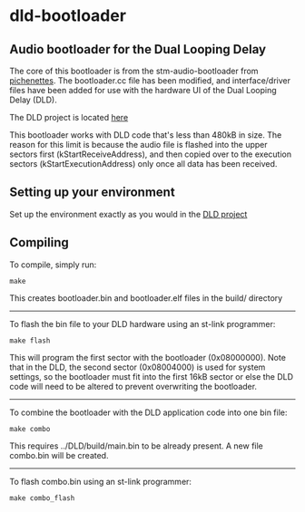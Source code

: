 # dld-bootloader

## Audio bootloader for the Dual Looping Delay

The core of this bootloader is from the stm-audio-bootloader from [pichenettes](https://github.com/pichenettes/eurorack). The bootloader.cc file has been modified, and interface/driver files have been added for use with the hardware UI of the Dual Looping Delay (DLD).

The DLD project is located [here](https://github.com/4ms/DLD)

This bootloader works with DLD code that's less than 480kB in size. The reason for this limit is because the audio file is flashed into the upper sectors first (kStartReceiveAddress), and then copied over to the execution sectors (kStartExecutionAddress) only once all data has been received.

## Setting up your environment

Set up the environment exactly as you would in the [DLD project](https://github.com/4ms/DLD)

## Compiling

To compile, simply run:
	
	make

This creates bootloader.bin and bootloader.elf files in the build/ directory

---

To flash the bin file to your DLD hardware using an st-link programmer:

	make flash
	
This will program the first sector with the bootloader (0x08000000).
Note that in the DLD, the second sector (0x08004000) is used for system settings, so the bootloader must fit into the first 16kB sector or else the DLD code will need to be altered to prevent overwriting the bootloader.

---

To combine the bootloader with the DLD application code into one bin file:

	make combo

This requires ../DLD/build/main.bin to be already present. A new file combo.bin will be created.

---

To flash combo.bin using an st-link programmer:

	make combo_flash
	

